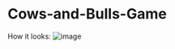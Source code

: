 # Cows-and-Bulls-Game

How it looks:
![image](https://user-images.githubusercontent.com/59531959/183621586-3c64f9ec-8b7a-468f-a3bd-0b8bb8a8c0d7.png)
